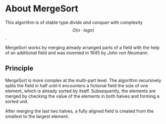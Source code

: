 # About MergeSort

This algorithm is of stable type *divide and conquer* with complexity $$ O(n \cdot log n) $$.

MergeSort works by merging already arranged parts of a field with the help of an additional field and was invented in 1945 by *John von Neumann*.

## Principle

MergeSort is more complex at the multi-part level. The algorithm recursively splits the field in half until it encounters a fictional field the size of one element,
which is already sorted by itself. Subsequently, the elements are merged by checking the value of the elements in both halves and forming a sorted unit.

After merging the last two halves, a fully aligned field is created from the smallest to the largest element.